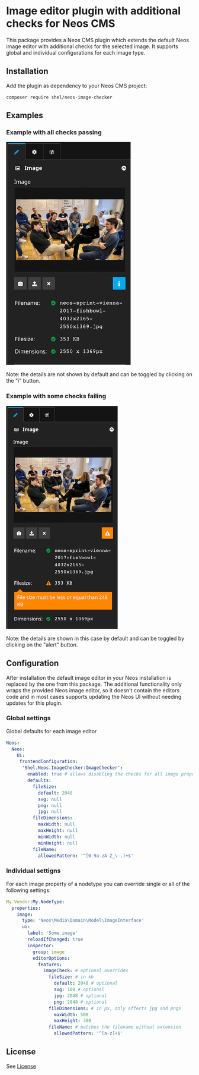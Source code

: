 # Image editor plugin with additional checks for Neos CMS

This package provides a Neos CMS plugin which extends the default Neos image editor with additional checks for the 
selected image. It supports global and individual configurations for each image type.

## Installation

Add the plugin as dependency to your Neos CMS project:

    composer require shel/neos-image-checker

## Examples

### Example with all checks passing

[![Example with passed checks](Documentation/imagechecker-valid.png)](Documentation/imagechecker-valid.png)

Note: the details are not shown by default and can be toggled by clicking on the "i" button.

### Example with some checks failing

[![Example with failed checks](Documentation/imagechecker-invalid.png)](Documentation/imagechecker-invalid.png)

Note: the details are shown in this case by default and can be toggled by clicking on the "alert" button.

## Configuration

After installation the default image editor in your Neos installation is replaced by the one from this package.
The additional functionality only wraps the provided Neos image editor, so it doesn't contain the editors code
and in most cases supports updating the Neos UI without needing updates for this plugin.

### Global settings

Global defaults for each image editor

```yaml
Neos:
  Neos:
    Ui:
     frontendConfiguration:
      'Shel.Neos.ImageChecker:ImageChecker':
        enabled: true # allows disabling the checks for all image properties
        defaults:
          fileSize:
            default: 2048
            svg: null
            png: null
            jpg: null
          fileDimensions:
            maxWidth: null
            maxHeight: null
            minWidth: null
            minHeight: null
          fileName:
            allowedPattern: '^[0-9a-zA-Z_\-.]+$'
```

### Individual settigns

For each image property of a nodetype you can override single or all of the following settings:

```yaml
My.Vendor:My.NodeType:
  properties:
    image:
      type: 'Neos\Media\Domain\Model\ImageInterface'
      ui:
        label: 'Some image'
        reloadIfChanged: true
        inspector:
          group: image
          editorOptions:
            features:
              imageCheck: # optional overrides
                fileSize: # in kb
                  default: 2048 # optional
                  svg: 100 # optional
                  jpg: 2048 # optional
                  png: 2048 # optional
                fileDimensions: # in px, only affects jpg and pngs
                  maxWidth: 500
                  maxHeight: 300
                fileName: # matches the filename without extension
                  allowedPattern: '^[a-z]+$'
```

## License

See [License](LICENSE.txt)
